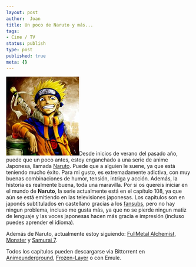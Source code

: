 ```yaml
---
layout: post
author:  Joan
title: Un poco de Naruto y más...
tags:
- Cine / TV
status: publish
type: post
published: true
meta: {}
---
```

<img src="../images_posts/naruto.jpg" alt="Naruto" class="alignleft"/>Desde inicios de verano del pasado año, puede que un poco antes, estoy enganchado a una serie de anime Japonesa, llamada <a href="http://www.tv-tokyo.co.jp/anime/naruto/">Naruto</a>. Puede que a alguien le suene, ya que está teniendo mucho éxito. Para mi gusto, es extremadamente adictiva, con muy buenas combinaciones de humor, tensión, intriga y acción. Además, la historia es realmente buena, toda una maravilla. Por si os quereis iniciar en el mundo de <b>Naruto</b>, la serie actualmente está en el capítulo 108, ya que aún se está emitiendo en las televisiones japonesas. Los capítulos son en japonés subtitulados en castellano gracias a los <a href="http://bittorrent.frozen-layer.net/?listar_fansubs=1">fansubs</a>, pero no hay ningun problema, incluso me gusta más, ya que no se pierde ningun matiz de lenguaje y las voces japonesas hacen más gracia e impresión (incluso puedes aprender el idioma).

Además de Naruto, actualmente estoy siguiendo: <a href="http://www.fullmetal-alchemist.com/">FullMetal Alchemist</a>, <a href="http://www.ntv.co.jp/monster/">Monster</a> y <a href="http://www.samurai-7.com">Samurai 7</a>.

Todos los capítulos pueden descargarse via Bittorrent en <a href="http://www.aunder.net">Animeunderground</a>, <a href="http://bittorrent.frozen-layer.net">Frozen-Layer</a> o con Emule.

